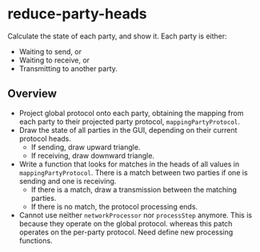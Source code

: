 # reduce-party-heads
Calculate the state of each party, and show it.
Each party is either:
- Waiting to send, or
- Waiting to receive, or
- Transmitting to another party.

## Overview
- Project global protocol onto each party, obtaining the mapping from each 
  party to their projected party protocol, `mappingPartyProtocol`.
- Draw the state of all parties in the GUI, depending on their current protocol 
  heads.
  - If sending, draw upward triangle.
  - If receiving, draw downward triangle.
- Write a function that looks for matches in the heads of all values in 
  `mappingPartyProtocol`. There is a match between two parties if one is 
  sending and one is receiving.
  - If there is a match, draw a transmission between the matching parties.
  - If there is no match, the protocol processing ends.
- Cannot use neither `networkProcessor` nor `processStep` anymore. This is 
  because they operate on the global protocol. whereas this patch operates on 
  the per-party protocol. Need define new processing functions.
